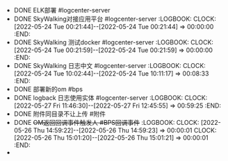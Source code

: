 - DONE ELK部署 #logcenter-server
- DONE SkyWalking对接应用平台 #logcenter-server
  :LOGBOOK:
  CLOCK: [2022-05-24 Tue 00:21:44]--[2022-05-24 Tue 00:21:44] =>  00:00:00
  :END:
- DONE SkyWalking 测试docker #logcenter-server
  :LOGBOOK:
  CLOCK: [2022-05-24 Tue 00:21:59]--[2022-05-24 Tue 00:21:59] =>  00:00:00
  :END:
- DONE SkyWalking 日志中文 #logcenter-server
  :LOGBOOK:
  CLOCK: [2022-05-24 Tue 10:02:44]--[2022-05-24 Tue 10:11:17] =>  00:08:33
  :END:
- DONE 部署新的om #bps
- DONE logback 日志使用实体  #logcenter-server
  :LOGBOOK:
  CLOCK: [2022-05-27 Fri 11:46:30]--[2022-05-27 Fri 12:45:55] =>  00:59:25
  :END:
- DONE 附件同目录不让上传 #附件
- DONE ~~OM返回回调事件触发人 #BPS回调事件~~
  :LOGBOOK:
  CLOCK: [2022-05-26 Thu 14:59:22]--[2022-05-26 Thu 14:59:23] =>  00:00:01
  CLOCK: [2022-05-26 Thu 15:01:20]--[2022-05-26 Thu 15:01:21] =>  00:00:01
  :END:
-